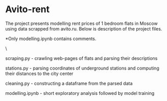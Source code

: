 # Avito-rent
The project presents modelling rent prices of 1 bedroom flats in Moscow using data scrapped from avito.ru. Below is description of the project files. 

*Only modelling.ipynb contains comments.  

\

scraping.py - crawling web-pages of flats and parsing their descriptions

stations.py - parsing coordinates of underground stations and computing their distances to the city center

cleaning.py - constructing a dataframe from the parsed data

modelling.ipynb - short exploratory analysis followed by model training 
